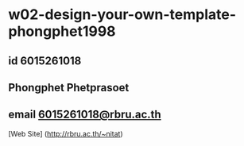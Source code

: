 # w02-design-your-own-template-phongphet1998
## id 6015261018
## Phongphet Phetprasoet
## email 6015261018@rbru.ac.th

[Web Site]
(http://rbru.ac.th/~nitat)

